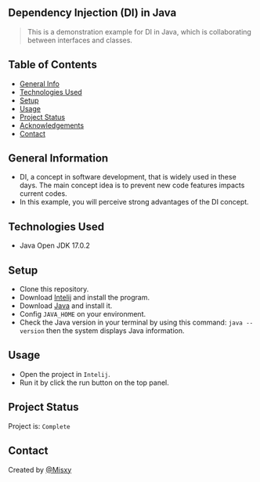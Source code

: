 ## Dependency Injection (DI) in Java
> This is a demonstration example for DI in Java, which is collaborating between interfaces and classes.

## Table of Contents
* [General Info](#general-information)
* [Technologies Used](#technologies-used)
* [Setup](#setup)
* [Usage](#usage)
* [Project Status](#project-status)
* [Acknowledgements](#acknowledgements)
* [Contact](#contact)
<!-- * [License](#license) -->

## General Information
- DI, a concept in software development, that is widely used in these days. The main concept idea is to prevent new code features impacts current codes.
- In this example, you will perceive strong advantages of the DI concept.
## Technologies Used
- Java Open JDK 17.0.2

## Setup
- Clone this repository.
- Download [Intelij](https://www.jetbrains.com/idea/) and install the program.
- Download [Java](https://jdk.java.net/17/) and install it.
- Config `JAVA_HOME` on your environment.
- Check the Java version in your terminal by using this command: `java --version` then the system displays Java information.

## Usage
- Open the project in `Intelij`.
- Run it by click the run button on the top panel.

## Project Status
Project is: `Complete`

## Contact
Created by [@Misxy](https://github.com/Misxy)

